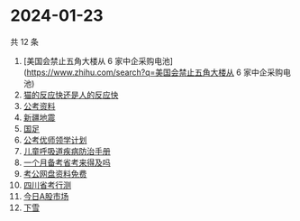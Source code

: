 # 2024-01-23

共 12 条

<!-- BEGIN -->
<!-- 最后更新时间 Tue Jan 23 2024 12:11:46 GMT+0800 (China Standard Time) -->

1. [美国会禁止五角大楼从 6
   家中企采购电池](https://www.zhihu.com/search?q=美国会禁止五角大楼从 6
   家中企采购电池)
1. [猫的反应快还是人的反应快](https://www.zhihu.com/search?q=猫的反应快还是人的反应快)
1. [公考资料](https://www.zhihu.com/search?q=公考资料)
1. [新疆地震](https://www.zhihu.com/search?q=新疆地震)
1. [国足](https://www.zhihu.com/search?q=国足)
1. [公考优师领学计划](https://www.zhihu.com/search?q=公考优师领学计划)
1. [儿童呼吸道疾病防治手册](https://www.zhihu.com/search?q=儿童呼吸道疾病防治手册)
1. [一个月备考省考来得及吗](https://www.zhihu.com/search?q=一个月备考省考来得及吗)
1. [考公网盘资料免费](https://www.zhihu.com/search?q=考公网盘资料免费)
1. [四川省考行测](https://www.zhihu.com/search?q=四川省考行测)
1. [今日A股市场](https://www.zhihu.com/search?q=今日A股市场)
1. [下雪](https://www.zhihu.com/search?q=下雪)

<!-- END -->
